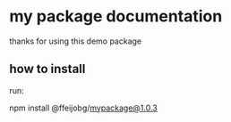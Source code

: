 <h1> my package documentation </h1>
<p> thanks for using this demo package </p>
<h2> how to install </h2>

run:

npm install @ffeijobg/mypackage@1.0.3